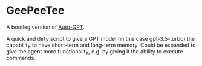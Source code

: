 # GeePeeTee

A bootleg version of [Auto-GPT](https://github.com/Torantulino/Auto-GPT).

A quick and dirty script to give a GPT model (in this case gpt-3.5-turbo) the capability to have short-term
and long-term memory. Could be expanded to give the agent more functionality, e.g. by giving it
the ability to execute commands.
